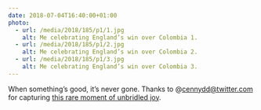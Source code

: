 ```yaml
---
date: 2018-07-04T16:40:00+01:00
photo:
  - url: /media/2018/185/p1/1.jpg
    alt: Me celebrating England’s win over Colombia 1.
  - url: /media/2018/185/p1/2.jpg
    alt: Me celebrating England’s win over Colombia 2.
  - url: /media/2018/185/p1/3.jpg
    alt: Me celebrating England’s win over Colombia 3.
---
```


When something’s good, it’s never gone. Thanks to @cennydd@twitter.com for capturing [this rare moment of unbridled joy](https://www.bbc.co.uk/sport/football/44610244).
